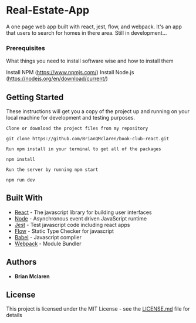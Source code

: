 # Real-Estate-App

A one page web app built with react, jest, flow, and webpack. It's an app that
users to search for homes in there area. Still in development...

### Prerequisites

What things you need to install software wise and how to install them

Install NPM (https://www.npmjs.com/) Install Node.js
(https://nodejs.org/en/download/current/)

## Getting Started

These instructions will get you a copy of the project up and running on your
local machine for development and testing purposes.

```
Clone or download the project files from my repository

git clone https://github.com/BrianQMclaren/book-club-react.git

Run npm install in your terminal to get all of the packages

npm install

Run the server by running npm start

npm run dev
```

## Built With

* [React](https://reactjs.org/docs/hello-world.html) - The javascript library
  for building user interfaces
* [Node](https://nodejs.org/en/about/) - Asynchronous event driven JavaScript
  runtime
* [Jest](https://facebook.github.io/jest/) - Test javascript code including
  react apps
* [Flow](https://flow.org/) - Static Type Checker for javascript
* [Babel](http://babeljs.io/) - Javascript complier
* [Webpack](https://webpack.github.io/) - Module Bundler

## Authors

* **Brian Mclaren**

## License

This project is licensed under the MIT License - see the
[LICENSE.md](LICENSE.md) file for details
